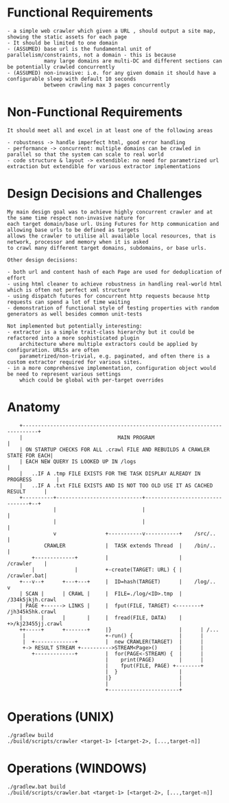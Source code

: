 # Functional Requirements

    - a simple web crawler which given a URL , should output a site map, showing the static assets for each page 
    - It should be limited to one domain
    - (ASSUMED) base url is the fundamental unit of parallelism/constraints, not a domain - this is because 
                many large domains are multi-DC and different sections can be potentially crawled concurrently
    - (ASSUMED) non-invasive: i.e. for any given domain it should have a configurable sleep with default 10 seconds 
                between crawling max 3 pages concurrently
 
# Non-Functional Requirements
    
    It should meet all and excel in at least one of the following areas
    
    - robustness -> handle imperfect html, good error handling 
    - performance -> concurrent: multiple domains can be crawled in parallel so that the system can scale to real world
    - code structure & layout -> extendible: no need for parametrized url extraction but extendible for various extractor implementations
     

# Design Decisions and Challenges

    My main design goal was to achieve highly concurrent crawler and at the same time respect non-invasive nature for 
    each target domain/base url. Using Futures for http communication and allowing base urls to be defined as targets
    allows the crawler to utilise all available local resources, that is network, processor and memory when it is asked
    to crawl many different target domains, subdomains, or base urls. 

    Other design decisions:
    
    - both url and content hash of each Page are used for deduplication of effort
    - using html cleaner to achieve robustness in handling real-world html which is often not perfect xml structure 
    - using dispatch futures for concurrent http requests because http requests can spend a lot of time waiting
    - demonstration of functional style of testing properties with random generators as well besides common unit-tests 
    
    Not implemented but potentially interesting:
    - extractor is a simple trait-class hierarchy but it could be refactored into a more sophisticated plugin 
        architecture where multiple extractors could be applied by configuration. URLSs are often 
        parametrized/non-trivial, e.g. paginated, and often there is a custom extractor required for various sites.
    - in a more comprehensive implementation, configuration object would be need to represent various settings
        which could be global with per-target overrides 
    
# Anatomy

        +---------------------------------------------------------------------------+
        |                               MAIN PROGRAM                                |
        | ON STARTUP CHECKS FOR ALL .crawl FILE AND REBUILDS A CRAWLER STATE FOR EACH|
        | EACH NEW QUERY IS LOOKED UP IN /logs                                      |
        |   ..IF A .tmp FILE EXISTS FOR THE TASK DISPLAY ALREADY IN PROGRESS        |
        |   ..IF A .txt FILE EXISTS AND IS NOT TOO OLD USE IT AS CACHED RESULT      |
        +----------+----------------------------+--------------------------------+--+
                   |                            |                                |
                   |                            |                                |
                   v                +-----------v-----------+    /src/..         |
                CRAWLER             |  TASK extends Thread  |    /bin/..         |
            +-------------+         |                       |        /crawler    |
            |             |         +-create(TARGET: URL) { |        /crawler.bat|
        +---v--+      +---+---+     |  ID=hash(TARGET)      |    /log/..         v
        | SCAN |      | CRAWL |     |  FILE=./log/<ID>.tmp  |        /334k5jkjh.crawl
        | PAGE +------> LINKS |     |  fput(FILE, TARGET) <--------+ /jh345k5hk.crawl
        |      |      |       |     |  fread(FILE, DATA)    |      +>/kj23455jj.crawl
        ++-----+      +-------+     |}                      |      | /...
         |                          +-run() {               |      |              
         |  +-------------+         |  new CRAWLER(TARGET)  |      |              
         +-> RESULT STREAM +---------->STREAM<Page>()       |      |              
            +-------------+         |  for(PAGE<-STREAM) {  |      |              
                                    |    print(PAGE)        |      |              
                                    |    fput(FILE, PAGE) +--------+                  
                                    |  }                    |                    
                                    |}                      |
                                    |                       |
                                    +-----------------------+




# Operations (UNIX)

    ./gradlew build
    ./build/scripts/crawler <target-1> [<target-2>, [...,target-n]]
    
# Operations (WINDOWS)

    ./gradlew.bat build
    ./build/scripts/crawler.bat <target-1> [<target-2>, [...,target-n]]


